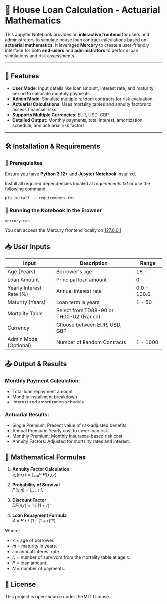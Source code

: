 # 🏡 House Loan Calculation - Actuarial Mathematics

This Jupyter Notebook provides an **interactive frontend** for users and administrators to simulate house loan contract calculations based on **actuarial mathematics**. It leverages **Mercury** to create a user-friendly interface for both **end-users** and **administrators** to perform loan simulations and risk assessments.

---

## 🚀 Features
- **User Mode**: Input details like loan amount, interest rate, and maturity period to calculate monthly payments.
- **Admin Mode**: Simulate multiple random contracts for risk evaluation.
- **Actuarial Calculations**: Uses mortality tables and annuity factors to assess financial risks.
- **Supports Multiple Currencies**: EUR, USD, GBP.
- **Detailed Output**: Monthly payments, total interest, amortization schedule, and actuarial risk factors.

---

## 🛠️ Installation & Requirements

### 📌 Prerequisites
Ensure you have **Python 3.12+** and **Jupyter Notebook** installed.

Install all required dependencies located at _requirements.txt_ or use the following command:

```bash
pip install -r requirements.txt
```

### 🔧 Running the Notebook in the Browser
```bash
mercury run
```

You can access the Mercury frontend locally on [127.0.0.1](127.0.0.1)

## 📥 User Inputs
| Input                     | Description                          | Range                         |
|---------------------------|--------------------------------------|-------------------------------|
| Age (Years)               | Borrower's age                       | 18 -                      |
| Loan Amount               | Principal loan amount                | 0 -             |
| Yearly Interest Rate (%)  | Annual interest rate                 | 0.0 - 100.0                   |
| Maturity (Years)          | Loan term in years                   | 1 - 50                        |
| Mortality Table           | Select from TD88-90 or TH00-02 (France) |                       |
| Currency                  | Choose between EUR, USD, GBP         |                         |
| Admin Mode (Optional)     | Number of Random Contracts           | 1 - 1000                      |

## 📤 Output & Results
### Monthly Payment Calculation:
- Total loan repayment amount
- Monthly installment breakdown
- Interest and amortization schedule

### Actuarial Results:
- Single Premium: Present value of risk-adjusted benefits.
- Annual Premium: Yearly cost to cover loan risk.
- Monthly Premium: Monthly insurance-based risk cost.
- Annuity Factors: Adjusted for mortality rates and interest.

## 🔢 **Mathematical Formulas**

1. **Annuity Factor Calculation**  
𝑎ₓ(𝑚,𝑟) = ∑ᵢ₌₀ᴹ 𝑃(𝑥,𝑖,𝑟)

2. **Probability of Survival**  
   𝑃(𝑥,𝑛) = 𝑙ₓ₊ₙ / 𝑙ₓ

3. **Discount Factor**  
   𝐷𝐹(𝑛,𝑟) = 1 / (1 + 𝑟)ⁿ

4. **Loan Repayment Formula**  
   𝐴 = 𝑃⋅𝑟 / (1 - (1 + 𝑟)⁻ⁿ)

Where:
- 𝑥 = age of borrower.  
- 𝑚 = maturity in years.  
- 𝑟 = annual interest rate.  
- 𝑙ₓ = number of survivors from the mortality table at age 𝑥.  
- 𝑃 = loan amount.  
- 𝑁 = number of payments.

## 📄 License
This project is open-source under the MIT License.